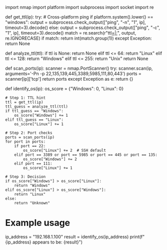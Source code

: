 import nmap
import platform
import subprocess
import socket
import re

def get_ttl(ip):
    try:
        # Cross-platform ping
        if platform.system().lower() == "windows":
            output = subprocess.check_output(["ping", "-n", "1", ip], timeout=3).decode()
        else:
            output = subprocess.check_output(["ping", "-c", "1", ip], timeout=3).decode()
        match = re.search(r"ttl[=|:](\d+)", output, re.IGNORECASE)
        if match:
            return int(match.group(1))
    except Exception:
        return None

def analyze_ttl(ttl):
    if ttl is None:
        return None
    elif ttl <= 64:
        return "Linux"
    elif ttl <= 128:
        return "Windows"
    elif ttl <= 255:
        return "Unix"
    return None

def scan_ports(ip):
    scanner = nmap.PortScanner()
    try:
        scanner.scan(ip, arguments='-Pn -p 22,135,139,445,3389,5985,111,80,443')
        ports = scanner[ip]['tcp']
        return ports
    except Exception as e:
        return {}

def identify_os(ip):
    os_score = {"Windows": 0, "Linux": 0}
    
    # Step 1: TTL hint
    ttl = get_ttl(ip)
    ttl_guess = analyze_ttl(ttl)
    if ttl_guess == "Windows":
        os_score["Windows"] += 1
    elif ttl_guess == "Linux":
        os_score["Linux"] += 1

    # Step 2: Port checks
    ports = scan_ports(ip)
    for port in ports:
        if port == 22:
            os_score["Linux"] += 2  # SSH default
        elif port == 3389 or port == 5985 or port == 445 or port == 135:
            os_score["Windows"] += 2
        elif port == 111:
            os_score["Linux"] += 1

    # Step 3: Decision
    if os_score["Windows"] > os_score["Linux"]:
        return "Windows"
    elif os_score["Linux"] > os_score["Windows"]:
        return "Linux"
    else:
        return "Unknown"

# Example usage
ip_address = "192.168.1.100"
result = identify_os(ip_address)
print(f"{ip_address} appears to be: {result}")